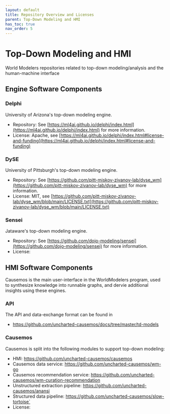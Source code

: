 ```yaml
---
layout: default
title: Repository Overview and Licenses
parent: Top-Down Modeling and HMI
has_toc: true
nav_order: 5
---
```


# Top-Down Modeling and HMI
World Modelers repositories related to top-down modeling/analysis and the human-machine interface

## Engine Software Components

### Delphi

University of Arizona's top-down modeling engine. 
- Repository: See [https://ml4ai.github.io/delphi/index.html](https://ml4ai.github.io/delphi/index.html) for more information.
- License: Apache, see [https://ml4ai.github.io/delphi/index.html#license-and-funding](https://ml4ai.github.io/delphi/index.html#license-and-funding)

### DySE

University of Pittsburgh's top-down modeling engine. 
- Repository: See [https://github.com/pitt-miskov-zivanov-lab/dyse_wm](https://github.com/pitt-miskov-zivanov-lab/dyse_wm) for more information.
- License: MIT, see [https://github.com/pitt-miskov-zivanov-lab/dyse_wm/blob/main/LICENSE.txt](https://github.com/pitt-miskov-zivanov-lab/dyse_wm/blob/main/LICENSE.txt)

### Sensei

Jataware's top-down modeling engine. 
- Repository: See [https://github.com/dojo-modeling/sensei](https://github.com/dojo-modeling/sensei) for more information.
- License:


## HMI Software Components
Causemos is the main user-interface in the WorldModelers program, used to synthesize knowledge into runnable graphs, and dervie additional insights using these engines.


### API
The API and data-exchange format can be found in
- https://github.com/uncharted-causemos/docs/tree/master/td-models

### Causemos
Causemos is split into the following modules to support top-down modeling:
- HMI: https://github.com/uncharted-causemos/causemos
- Causemos data service: https://github.com/uncharted-causemos/wm-go
- Causemos recommendation service: https://github.com/uncharted-causemos/wm-curation-recommendation
- Unstructured extraction pipeline: https://github.com/uncharted-causemos/anansi
- Structured data pipeline: https://github.com/uncharted-causemos/slow-tortoise`
- License:
